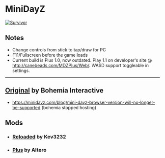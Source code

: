 # MiniDayZ

[![Survivor](./survivor.png)](https://nextdev56.github.io/MiniDayZ/)

## Notes
* Change controls from stick to tap/draw for PC
* F11/Fullscreen before the game loads
* Current build is Plus 1.0, now outdated. Play 1.1 on developer's site @ http://canebeads.com/MDZPlus/Web/. WASD support toggleable in settings.

___
## [Original](https://minidayz.com/home) by Bohemia Interactive
  * https://minidayz.com/blog/mini-dayz-browser-version-will-no-longer-be-supported (bohemia stopped hosting)
## Mods
  * ### [Reloaded](https://discord.gg/CSktjeQWtC) by Kev3232
  * ### [Plus](https://canebeads.com/MDZPlus/MDZPlus.html) by Altero
